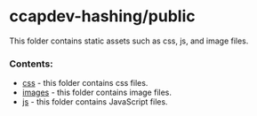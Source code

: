 # ccapdev-hashing/public

This folder contains static assets such as css, js, and image files.

### Contents:
- [css](css) - this folder contains css files.
- [images](images) - this folder contains image files.
- [js](js) - this folder contains JavaScript files.
